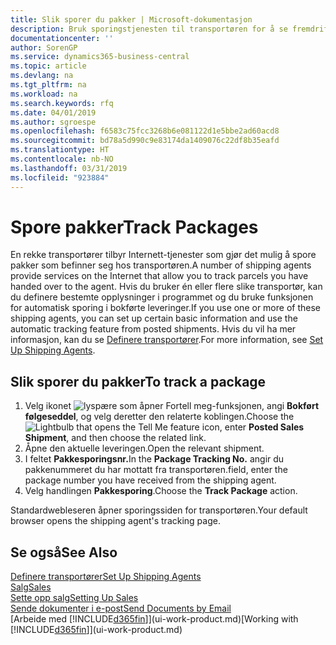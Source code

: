 ```yaml
---
title: Slik sporer du pakker | Microsoft-dokumentasjon
description: Bruk sporingstjenesten til transportøren for å se fremdriften til en levering.
documentationcenter: ''
author: SorenGP
ms.service: dynamics365-business-central
ms.topic: article
ms.devlang: na
ms.tgt_pltfrm: na
ms.workload: na
ms.search.keywords: rfq
ms.date: 04/01/2019
ms.author: sgroespe
ms.openlocfilehash: f6583c75fcc3268b6e081122d1e5bbe2ad60acd8
ms.sourcegitcommit: bd78a5d990c9e83174da1409076c22df8b35eafd
ms.translationtype: HT
ms.contentlocale: nb-NO
ms.lasthandoff: 03/31/2019
ms.locfileid: "923884"
---
```

# <a name="track-packages"></a><span data-ttu-id="f429c-103">Spore pakker</span><span class="sxs-lookup"><span data-stu-id="f429c-103">Track Packages</span></span>
<span data-ttu-id="f429c-104">En rekke transportører tilbyr Internett-tjenester som gjør det mulig å spore pakker som befinner seg hos transportøren.</span><span class="sxs-lookup"><span data-stu-id="f429c-104">A number of shipping agents provide services on the Internet that allow you to track parcels you have handed over to the agent.</span></span> <span data-ttu-id="f429c-105">Hvis du bruker én eller flere slike transportør, kan du definere bestemte opplysninger i programmet og du bruke funksjonen for automatisk sporing i bokførte leveringer.</span><span class="sxs-lookup"><span data-stu-id="f429c-105">If you use one or more of these shipping agents, you can set up certain basic information and use the automatic tracking feature from posted shipments.</span></span> <span data-ttu-id="f429c-106">Hvis du vil ha mer informasjon, kan du se [Definere transportører](sales-how-to-set-up-shipping-agents.md).</span><span class="sxs-lookup"><span data-stu-id="f429c-106">For more information, see [Set Up Shipping Agents](sales-how-to-set-up-shipping-agents.md).</span></span>  

## <a name="to-track-a-package"></a><span data-ttu-id="f429c-107">Slik sporer du pakker</span><span class="sxs-lookup"><span data-stu-id="f429c-107">To track a package</span></span>
1. <span data-ttu-id="f429c-108">Velg ikonet ![lyspære som åpner Fortell meg-funksjonen](media/ui-search/search_small.png "Fortell hva du vil gjøre"), angi **Bokført følgeseddel**, og velg deretter den relaterte koblingen.</span><span class="sxs-lookup"><span data-stu-id="f429c-108">Choose the ![Lightbulb that opens the Tell Me feature](media/ui-search/search_small.png "Tell me what you want to do") icon, enter **Posted Sales Shipment**, and then choose the related link.</span></span>
2. <span data-ttu-id="f429c-109">Åpne den aktuelle leveringen.</span><span class="sxs-lookup"><span data-stu-id="f429c-109">Open the relevant shipment.</span></span>
3. <span data-ttu-id="f429c-110">I feltet **Pakkesporingsnr.**</span><span class="sxs-lookup"><span data-stu-id="f429c-110">In the **Package Tracking No.**</span></span> <span data-ttu-id="f429c-111">angir du pakkenummeret du har mottatt fra transportøren.</span><span class="sxs-lookup"><span data-stu-id="f429c-111">field, enter the package number you have received from the shipping agent.</span></span>
4. <span data-ttu-id="f429c-112">Velg handlingen **Pakkesporing**.</span><span class="sxs-lookup"><span data-stu-id="f429c-112">Choose the **Track Package** action.</span></span>

<span data-ttu-id="f429c-113">Standardwebleseren åpner sporingssiden for transportøren.</span><span class="sxs-lookup"><span data-stu-id="f429c-113">Your default browser opens the shipping agent's tracking page.</span></span>

## <a name="see-also"></a><span data-ttu-id="f429c-114">Se også</span><span class="sxs-lookup"><span data-stu-id="f429c-114">See Also</span></span>
[<span data-ttu-id="f429c-115">Definere transportører</span><span class="sxs-lookup"><span data-stu-id="f429c-115">Set Up Shipping Agents</span></span>](sales-how-to-set-up-shipping-agents.md)  
[<span data-ttu-id="f429c-116">Salg</span><span class="sxs-lookup"><span data-stu-id="f429c-116">Sales</span></span>](sales-manage-sales.md)  
[<span data-ttu-id="f429c-117">Sette opp salg</span><span class="sxs-lookup"><span data-stu-id="f429c-117">Setting Up Sales</span></span>](sales-setup-sales.md)  
[<span data-ttu-id="f429c-118">Sende dokumenter i e-post</span><span class="sxs-lookup"><span data-stu-id="f429c-118">Send Documents by Email</span></span>](ui-how-send-documents-email.md)  
<span data-ttu-id="f429c-119">[Arbeide med [!INCLUDE[d365fin](includes/d365fin_md.md)]](ui-work-product.md)</span><span class="sxs-lookup"><span data-stu-id="f429c-119">[Working with [!INCLUDE[d365fin](includes/d365fin_md.md)]](ui-work-product.md)</span></span>
